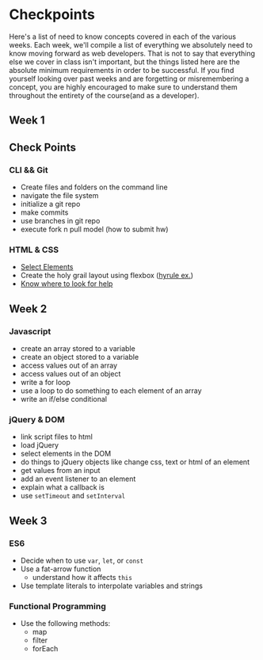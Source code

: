 # Checkpoints

Here's a list of need to know concepts covered in each of the various weeks. Each week, we'll compile a list of everything we absolutely need to know moving forward as web developers. That is not to say that everything else we cover in class isn't important, but the things listed here are the absolute minimum requirements in order to be successful. If you find yourself looking over past weeks and are forgetting or misremembering a concept, you are highly encouraged to make sure to understand them throughout the entirety of the course(and as a developer).

## Week 1

## Check Points

### CLI && Git

- Create files and folders on the command line
- navigate the file system
- initialize a git repo
- make commits
- use branches in git repo
- execute fork n pull model (how to submit hw)

### HTML & CSS

- [Select Elements](https://github.com/ga-wdi-lessons/css-review#selectors)
- Create the holy grail layout using flexbox ([hyrule ex.](https://github.com/ga-wdi-exercises/hyrule_potion_shop))
- [Know where to look for help](https://github.com/ga-wdi-lessons/css-review#further-reading)

## Week 2

### Javascript

- create an array stored to a variable
- create an object stored to a variable
- access values out of an array
- access values out of an object
- write a for loop
- use a loop to do something to each element of an array
- write an if/else conditional

### jQuery & DOM

- link script files to html
- load jQuery
- select elements in the DOM
- do things to jQuery objects like change css, text or html of an element
- get values from an input
- add an event listener to an element
- explain what a callback is
- use `setTimeout` and `setInterval`

## Week 3

### ES6

- Decide when to use `var`, `let`, or `const`
- Use a fat-arrow function
  - understand how it affects `this`
- Use template literals to interpolate variables and strings

### Functional Programming

- Use the following methods:
  - map
  - filter
  - forEach
